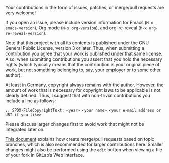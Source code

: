 <!--- Local IspellDict: en -->
<!-- SPDX-FileCopyrightText: 2019,2021 Jens Lechtenbörger -->
<!-- SPDX-License-Identifier: GPL-3.0-or-later -->

Your contributions in the form of issues, patches, or merge/pull
requests are very welcome!

If you open an issue, please include version information for Emacs
(`M-x emacs-version`), Org mode (`M-x org-version`), and org-re-reveal
(`M-x org-re-reveal-version`).

Note that this project with all its contents is published under the
GNU General Public License, version 3 or later.  Thus, when submitting
a contribution you agree that your work is published under that same
license.  Also, when submitting contributions you assert that you hold
the necessary rights (which typically means that the contribution is
your original piece of work, but not something belonging to, say, your
employer or to some other author).

At least in Germany, copyright always remains with the author.
However, the amount of work that is necessary for copyright laws to be
applicable is not clearly defined.  Thus, I suggest that with
non-trivial contributions you include a line as follows:

```
;; SPDX-FileCopyrightText: <year> <your name> <your e-mail address or URI if you like>
```

Please discuss larger changes first to avoid work that might not be
integrated later on.

[This document](https://github.com/NARKOZ/gitlab/blob/master/CONTRIBUTING.md#pull-requests)
explains how create merge/pull requests based on topic branches, which
is also recommended for larger contributions here.  Smaller changes
might also be performed using the `edit` button when viewing a file of your
fork in GitLab’s Web interface.
